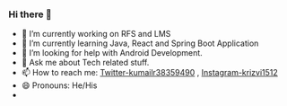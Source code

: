 ### Hi there 👋
- 🔭 I’m currently working on RFS and LMS
- 🌱 I’m currently learning Java, React and Spring Boot Application
- 🤔 I’m looking for help with Android Development.
- 💬 Ask me about Tech related stuff.
- 📫 How to reach me: [Twitter-kumailr38359490](https://twitter.com/kumailr38359490) , [Instagram-krizvi1512](https://www.instagram.com/krizvi1512)
- 😄 Pronouns: He/His
- 

